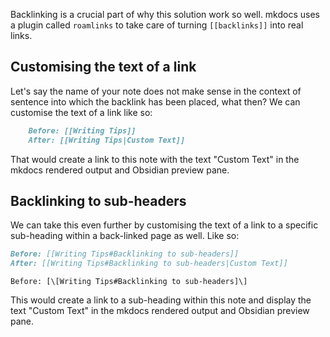Backlinking is a crucial part of why this solution work so well. mkdocs uses a plugin called `roamlinks` to take care of turning `[[backlinks]]` into real links.

## Customising the text of a link

Let's say the name of your note does not make sense in the context of sentence into which the backlink has been placed, what then? We can customise the text of a link like so:

```md
    Before: [[Writing Tips]]
	After: [[Writing Tips|Custom Text]]
```
	
That would create a link to this note with the text "Custom Text" in the mkdocs rendered output and Obsidian preview pane.

## Backlinking to sub-headers

We can take this even further by customising the text of a link to a specific sub-heading within a back-linked page as well. Like so:

```md
Before: [[Writing Tips#Backlinking to sub-headers]]
After: [[Writing Tips#Backlinking to sub-headers|Custom Text]]
```

`Before: [\[Writing Tips#Backlinking to sub-headers]\]`
	
This would create a link to a sub-heading within this note and display the text "Custom Text" in the mkdocs rendered output and Obsidian preview pane.